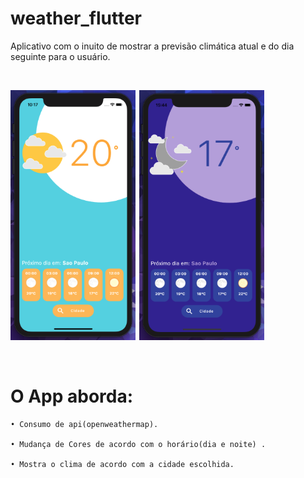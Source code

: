 # weather_flutter

Aplicativo com o inuito de mostrar a previsão climática atual e do dia seguinte para o usuário.


</br>

<img  width="200" height="400" src="weather_app/assets/prints/print_2.png"><span style="padding-left:2px"></span>
<img  width="200" height="400" src="weather_app/assets/prints/print_1.png"><span style="padding-left:2px"></span>

 
</br>

 # O App aborda:

    • Consumo de api(openweathermap).
  
    • Mudança de Cores de acordo com o horário(dia e noite) .
    
    • Mostra o clima de acordo com a cidade escolhida.
  
    
